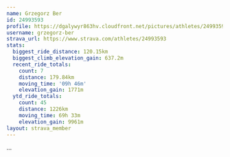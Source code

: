 ```yaml
---
name: Grzegorz Ber
id: 24993593
profile: https://dgalywyr863hv.cloudfront.net/pictures/athletes/24993593/7453165/11/large.jpg
username: grzegorz-ber
strava_url: https://www.strava.com/athletes/24993593
stats:
  biggest_ride_distance: 120.15km
  biggest_climb_elevation_gain: 637.2m
  recent_ride_totals:
    count: 7
    distance: 179.84km
    moving_time: '09h 46m'
    elevation_gain: 1771m
  ytd_ride_totals:
    count: 45
    distance: 1226km
    moving_time: 69h 33m
    elevation_gain: 9961m
layout: strava_member
--- 
```

...
